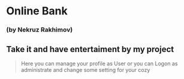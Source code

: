 # Online Bank 
### (by Nekruz Rakhimov)
## Take it and have entertaiment by my project
> Here you can manage your profile as User or you can Logon as 
> administrate and change some setting for your cozy
